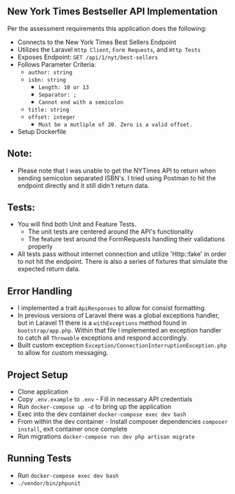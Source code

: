## New York Times Bestseller API Implementation

Per the assessment requirements this application does the following:

- Connects to the New York Times Best Sellers Endpoint
- Utilizes the Laravel `Http Client`, `Form Requests`, and `Http Tests`
- Exposes Endpoint: `GET /api/1/nyt/best-sellers`
- Follows Parameter Criteria:
  - `author: string`
  - `isbn: string`
    - `Length: 10 or 13`
    - `Separator: ;`
    - `Cannot end with a semicolon`
  - `title: string`
  - `offset: integer`
    - `Must be a mutliple of 20. Zero is a valid offset.`
- Setup Dockerfile

## Note:
- Please note that I was unable to get the NYTimes API to return when sending semicolon separated ISBN's.  I tried using 
Postman to hit the endpoint directly and it still didn't return data. 

## Tests:
  - You will find both Unit and Feature Tests.
    - The unit tests are centered around the API's functionality
    - The feature test around the FormRequests handling their validations properly
  - All tests pass without internet connection and utilize 'Http::fake' in order to not hit the endpoint.  There is also a series of fixtures that simulate the expected return data.

## Error Handling
  - I implemented a trait `ApiResponses` to allow for consist formatting.
  - In previous versions of Laravel there was a global exceptions handler, but in Laravel 11 there is a `withExceptions` method found in `bootstrap/app.php`.  Within that file I implemented an exception handler to catch all `Throwable` exceptions and respond accordingly.
  - Built custom exception `Exception/ConnectionInterruptionException.php` to allow for custom messaging.

## Project Setup
- Clone application
- Copy `.env.example` to `.env` - Fill in necessary API credentials
- Run `docker-compose up -d` to bring up the application
- Exec into the dev container `docker-compose exec dev bash`
- From within the dev container - Install composer dependencies `composer install`, exit container once complete
- Run migrations `docker-compose run dev php artisan migrate`

## Running Tests
- Run `docker-compose exec dev bash`
- `./vendor/bin/phpunit`
